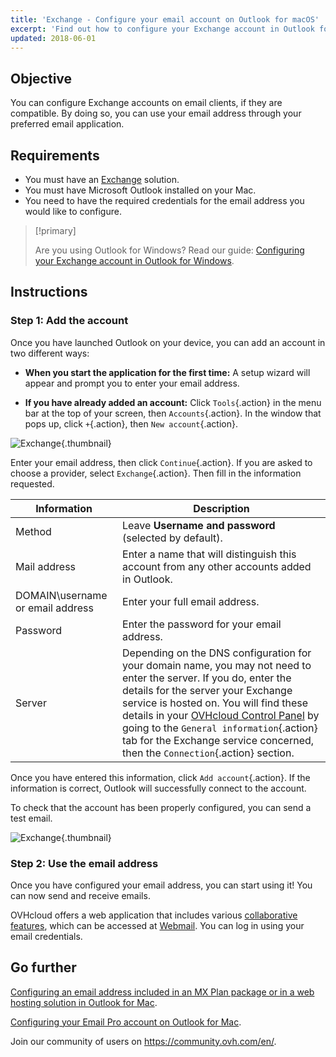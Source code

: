 ```yaml
---
title: 'Exchange - Configure your email account on Outlook for macOS'
excerpt: 'Find out how to configure your Exchange account in Outlook for macOS.'
updated: 2018-06-01
---
```


## Objective

You can configure Exchange accounts on email clients, if they are compatible. By doing so, you can use your email address through your preferred email application.

## Requirements

- You must have an [Exchange](/links/web/emails) solution.
- You must have Microsoft Outlook installed on your Mac.
- You need to have the required credentials for the email address you would like to configure.

> [!primary]
>
> Are you using Outlook for Windows? Read our guide: [Configuring your Exchange account in Outlook for Windows](/pages/web_cloud/email_and_collaborative_solutions/microsoft_exchange/how_to_configure_outlook_2016).
>

## Instructions

### Step 1: Add the account

Once you have launched Outlook on your device, you can add an account in two different ways:

- **When you start the application for the first time:** A setup wizard will appear and prompt you to enter your email address.

- **If you have already added an account:** Click `Tools`{.action} in the menu bar at the top of your screen, then `Accounts`{.action}. In the window that pops up, click `+`{.action}, then `New account`{.action}.

![Exchange](images/configuration-outlook-2016-mac-step1.png){.thumbnail}

Enter your email address, then click `Continue`{.action}. If you are asked to choose a provider, select `Exchange`{.action}. Then fill in the information requested.

|Information|Description|
|---|---|
|Method|Leave **Username and password** (selected by default).|
|Mail address|Enter a name that will distinguish this account from any other accounts added in Outlook.|
|DOMAIN\username or email address|Enter your full email address.|
|Password|Enter the password for your email address.|
|Server|Depending on the DNS configuration for your domain name, you may not need to enter the server. If you do, enter the details for the server your Exchange service is hosted on. You will find these details in your [OVHcloud Control Panel](/links/manager) by going to the `General information`{.action} tab for the Exchange service concerned, then the `Connection`{.action} section.|

Once you have entered this information, click `Add account`{.action}. If the information is correct, Outlook will successfully connect to the account.

To check that the account has been properly configured, you can send a test email.

![Exchange](images/configuration-exchange-outlook-2016-mac-step2.png){.thumbnail}

### Step 2: Use the email address

Once you have configured your email address, you can start using it! You can now send and receive emails.

OVHcloud offers a web application that includes various [collaborative features](/links/web/emails), which can be accessed at [Webmail](/links/web/email). You can log in using your email credentials.

## Go further

[Configuring an email address included in an MX Plan package or in a web hosting solution in Outlook for Mac](/pages/web_cloud/email_and_collaborative_solutions/mx_plan/how_to_configure_outlook_2016_mac).

[Configuring your Email Pro account on Outlook for Mac](/pages/web_cloud/email_and_collaborative_solutions/email_pro/how_to_configure_outlook_2016_mac).

Join our community of users on <https://community.ovh.com/en/>.
